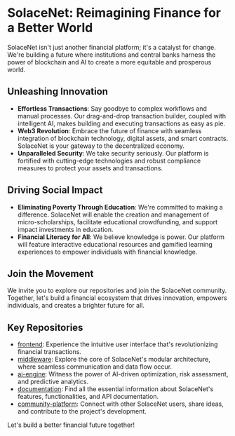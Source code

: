 # SolaceNet: Reimagining Finance for a Better World

SolaceNet isn't just another financial platform; it's a catalyst for change. We're building a future where institutions and central banks harness the power of blockchain and AI to create a more equitable and prosperous world.

## Unleashing Innovation

- **Effortless Transactions**: Say goodbye to complex workflows and manual processes. Our drag-and-drop transaction builder, coupled with intelligent AI, makes building and executing transactions as easy as pie.
- **Web3 Revolution**: Embrace the future of finance with seamless integration of blockchain technology, digital assets, and smart contracts. SolaceNet is your gateway to the decentralized economy.
- **Unparalleled Security**: We take security seriously. Our platform is fortified with cutting-edge technologies and robust compliance measures to protect your assets and transactions.

## Driving Social Impact

- **Eliminating Poverty Through Education**: We're committed to making a difference. SolaceNet will enable the creation and management of micro-scholarships, facilitate educational crowdfunding, and support impact investments in education.
- **Financial Literacy for All**: We believe knowledge is power. Our platform will feature interactive educational resources and gamified learning experiences to empower individuals with financial knowledge.

## Join the Movement

We invite you to explore our repositories and join the SolaceNet community. Together, let's build a financial ecosystem that drives innovation, empowers individuals, and creates a brighter future for all.

## Key Repositories

- [frontend](https://github.com/solacenet/frontend): Experience the intuitive user interface that's revolutionizing financial transactions.
- [middleware](https://github.com/solacenet/middleware): Explore the core of SolaceNet's modular architecture, where seamless communication and data flow occur.
- [ai-engine](https://github.com/solacenet/ai-engine): Witness the power of AI-driven optimization, risk assessment, and predictive analytics.
- [documentation](https://github.com/solacenet/documentation): Find all the essential information about SolaceNet's features, functionalities, and API documentation.
- [community-platform](https://github.com/solacenet/community-platform): Connect with other SolaceNet users, share ideas, and contribute to the project's development.

Let's build a better financial future together!
